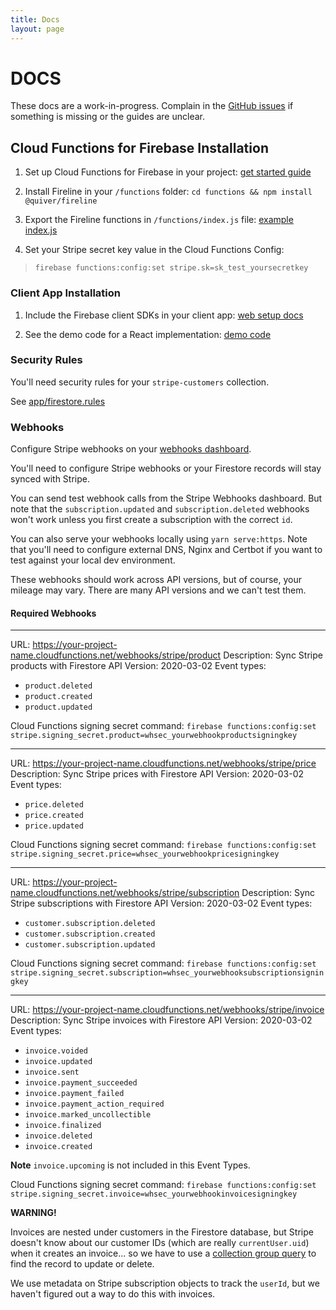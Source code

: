 ```yaml
---
title: Docs
layout: page
---
```


# DOCS

These docs are a work-in-progress. Complain in the [GitHub issues](https://github.com/deltaepsilon/fireline/issues) if something is missing or the guides are unclear.

## Cloud Functions for Firebase Installation

1. Set up Cloud Functions for Firebase in your project: [get started guide](https://firebase.google.com/docs/functions/get-started)

1. Install Fireline in your `/functions` folder: `cd functions && npm install @quiver/fireline`

1. Export the Fireline functions in `/functions/index.js` file: [example index.js](https://github.com/deltaepsilon/fireline/blob/master/app/functions/index.js)

1. Set your Stripe secret key value in the Cloud Functions Config:

> `firebase functions:config:set stripe.sk=sk_test_yoursecretkey`

### Client App Installation

1. Include the Firebase client SDKs in your client app: [web setup docs](https://firebase.google.com/docs/web/setup)

1. See the demo code for a React implementation: [demo code](https://github.com/deltaepsilon/fireline/blob/master/app/content/components/demo/demo.js)

### Security Rules

You'll need security rules for your `stripe-customers` collection.

See [app/firestore.rules](https://github.com/deltaepsilon/fireline/blob/master/app/firestore.rules)

### Webhooks

Configure Stripe webhooks on your [webhooks dashboard](https://dashboard.stripe.com/test/webhooks).

You'll need to configure Stripe webhooks or your Firestore records will stay synced with Stripe.

You can send test webhook calls from the Stripe Webhooks dashboard. But note that the `subscription.updated` and `subscription.deleted` webhooks won't work unless you first create a subscription with the correct `id`.

You can also serve your webhooks locally using `yarn serve:https`. Note that you'll need to configure external DNS, Nginx and Certbot if you want to test against your local dev environment.

These webhooks should work across API versions, but of course, your mileage may vary. There are many API versions and we can't test them.

#### Required Webhooks

---

URL: https://your-project-name.cloudfunctions.net/webhooks/stripe/product
Description: Sync Stripe products with Firestore
API Version: 2020-03-02
Event types:

- `product.deleted`
- `product.created`
- `product.updated`

Cloud Functions signing secret command:
`firebase functions:config:set stripe.signing_secret.product=whsec_yourwebhookproductsigningkey`

---

URL: https://your-project-name.cloudfunctions.net/webhooks/stripe/price
Description: Sync Stripe prices with Firestore
API Version: 2020-03-02
Event types:

- `price.deleted`
- `price.created`
- `price.updated`

Cloud Functions signing secret command:
`firebase functions:config:set stripe.signing_secret.price=whsec_yourwebhookpricesigningkey`

---

URL: https://your-project-name.cloudfunctions.net/webhooks/stripe/subscription
Description: Sync Stripe subscriptions with Firestore
API Version: 2020-03-02
Event types:

- `customer.subscription.deleted`
- `customer.subscription.created`
- `customer.subscription.updated`

Cloud Functions signing secret command:
`firebase functions:config:set stripe.signing_secret.subscription=whsec_yourwebhooksubscriptionsigningkey`

---

URL: https://your-project-name.cloudfunctions.net/webhooks/stripe/invoice
Description: Sync Stripe invoices with Firestore
API Version: 2020-03-02
Event types:

- `invoice.voided`
- `invoice.updated`
- `invoice.sent`
- `invoice.payment_succeeded`
- `invoice.payment_failed`
- `invoice.payment_action_required`
- `invoice.marked_uncollectible`
- `invoice.finalized`
- `invoice.deleted`
- `invoice.created`

**Note** `invoice.upcoming` is not included in this Event Types.

Cloud Functions signing secret command:
`firebase functions:config:set stripe.signing_secret.invoice=whsec_yourwebhookinvoicesigningkey`

**WARNING!**

Invoices are nested under customers in the Firestore database, but Stripe doesn't know about our customer IDs (which are really `currentUser.uid`) when it creates an invoice... so we have to use a [collection group query](https://firebase.google.com/docs/firestore/query-data/queries#collection-group-query) to find the record to update or delete.

We use metadata on Stripe subscription objects to track the `userId`, but we haven't figured out a way to do this with invoices.
